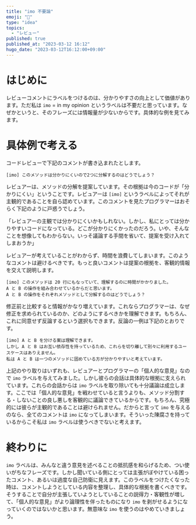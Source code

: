 ```yaml
---
title: "imo 不要論"
emoji: "🕌"
type: "idea"
topics:
  - "レビュー"
published: true
published_at: "2023-03-12 16:12"
hugo_date: "2023-03-12T16:12:00+09:00"
---
```




# はじめに

レビューコメントにラベルをつけるのは、分かりやすさの向上として価値があります。ただ私は `imo` = in my opinion というラベルは不要だと思っています。なぜかというと、そのフレーズには情報量が少ないからです。具体的な例を見てみます。


# 具体例で考える

コードレビューで下記のコメントが書き込まれたとします。

    [imo] このメソッドは分かりにくいので2つに分解するのはどうでしょう？

レビュアーは、メソッドの分解を提案しています。その根拠は今のコードが「分かりにくい」ということです。レビュアーは `[imo]` というラベルによってそれが主観的であることを自ら認めています。このコメントを見たプログラマーはおそらく下記のように戸惑うでしょう。

「レビュアーの主観では分かりにくいかもしれない。しかし、私にとっては分かりやすいコードになっている。どこが分かりにくかったのだろう。いや、そんなことを想像してもわからない。いっそ議論する手間を省いて、提案を受け入れてしまおうか」

レビュアーが考えていることがわからず、時間を浪費してしまいます。このようなコメントは避けるべきです。もっと良いコメントは提案の根拠を、客観的情報を交えて説明します。

    [imo] このメソッドは 20 行にもなっていて、理解するのに時間がかかりました。
    A と B の操作を組み合わせているからだと思います。
    A と B の操作をそれぞれメソッドとして分解するのはどうでしょう？

修正前と比較すると情報がかなり増えています。これならプログラマーは、なぜ修正を求められているのか、どのようにするべきかを理解できます。もちろん、これに同意せず反論するという選択もできます。反論の一例は下記のとおりです。

    [imo] A と B を分ける案は理解できます。
    しかし A と B はお互い依存性を持っているため、これらを切り離して別々に利用するユースケースはありえません。
    私は A と B は一つのメソッドに固めている方が分かりやすいと考えています。

上記のやり取りはいずれも、レビュアーとプログラマーの「個人的な意見」なので `imo` ラベルを与えてみました。しかし彼らの会話は具体的な根拠に支えられています。これらの会話からは `imo` ラベルを取り除いても十分議論は成立します。ここでは「個人的な意見」を戦わせていると言うよりも、メソッド分割する・しないことの良し悪しを客観的に議論できているからです。もちろん、究極的には彼らが主観的であることは避けられません。だからと言って `imo` を与えるのなら、全てのコメントは `imo` になってしまいます。そういった陳腐さを持っているからこそ私は `imo` ラベルは使うべきでないと考えます。


# 終わりに

`imo` ラベルは、みんなと違う意見を述べることの抵抗感を和らげるため、つい使いがちなフレーズです。しかし聞いている側にとっては主張がぼやけている困ったコメント、あるいは過度な自己防衛に見えます。このラベルをつけたくなった時は、コメントしようとしている内容を整理し、具体的な根拠を書くべきです。そうすることで自分が主張していようとしていることの説得力・客観性が増して、「個人的な意見」がより論理性を伴ったものになり `imo` を剥がせるようになっていくのではないかと思います。無意味な `imo` を使うのはやめていきましょう。
